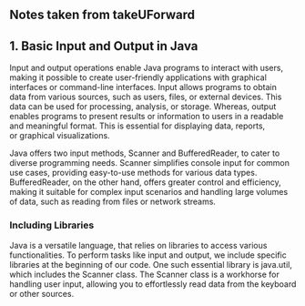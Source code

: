 ## Notes taken from takeUForward

## 1. Basic Input and Output in Java

Input and output operations enable Java programs to interact with users, making it possible to create user-friendly applications with graphical interfaces or command-line interfaces. Input allows programs to obtain data from various sources, such as users, files, or external devices. This data can be used for processing, analysis, or storage. Whereas, output enables programs to present results or information to users in a readable and meaningful format. This is essential for displaying data, reports, or graphical visualizations.

Java offers two input methods, Scanner and BufferedReader, to cater to diverse programming needs. Scanner simplifies console input for common use cases, providing easy-to-use methods for various data types. BufferedReader, on the other hand, offers greater control and efficiency, making it suitable for complex input scenarios and handling large volumes of data, such as reading from files or network streams. 

### Including Libraries

Java is a versatile language, that relies on libraries to access various functionalities. To perform tasks like input and output, we include specific libraries at the beginning of our code. One such essential library is java.util, which includes the Scanner class. The Scanner class is a workhorse for handling user input, allowing you to effortlessly read data from the keyboard or other sources.

